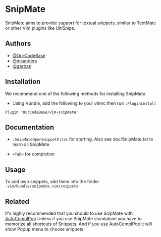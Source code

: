 
# SnipMate

SnipMate aims to provide support for textual snippets, similar to TextMate or other Vim plugins like UltiSnips.


## Authors

- [@OurCodeBase](https://www.github.com/OurCodeBase)
- [@msanders](https://www.github.com/msanders)
- [@garbas](https://www.github.com/garbas)
## Installation

We recommend one of the following methods for installing SnipMate.

- Using Vundle, add the following to your vimrc then run `:PluginInstall`

```vim
Plugin 'OurCodeBase/vim-snipmate'
```
    
## Documentation

- `:SnipMateOpenSnippetFiles` for starting. Also see doc/SnipMate.txt to learn all SnipMate

- `<Tab>` for completion
## Usage
To add own snippets, add them into the folder `.vim/bundle/snipmate.vim/snippets`

## Related

It's highly recommended that you should to use SnipMate with [AutoComplPop](https://github.com/OurCodeBase/AutoComplPop)
Unless if you use SnipMate standalone you have to memorize all shortcuts of Snippets. And if you use AutoComplPop it will show Popup menu to choose snippets.
